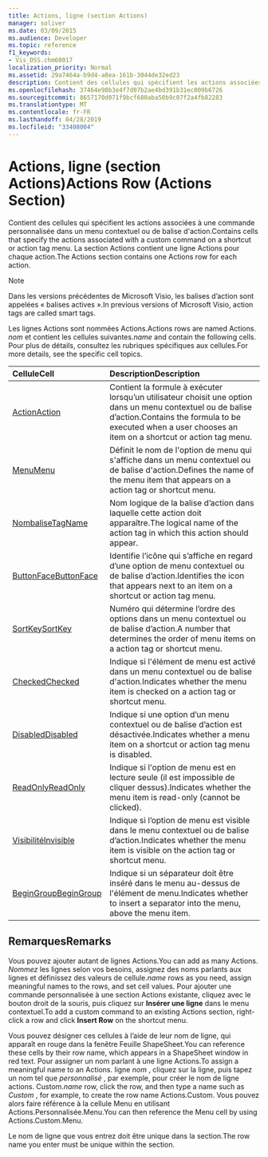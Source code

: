 ```yaml
---
title: Actions, ligne (section Actions)
manager: soliver
ms.date: 03/09/2015
ms.audience: Developer
ms.topic: reference
f1_keywords:
- Vis_DSS.chm60017
localization_priority: Normal
ms.assetid: 29a7464a-b9d4-a8ea-161b-3044de32ed23
description: Contient des cellules qui spécifient les actions associées à une commande personnalisée dans un menu contextuel ou de balise d'action. La section Actions contient une ligne Actions pour chaque action.
ms.openlocfilehash: 37464e98b3e4f7d07b2ae4bd391b31ec009b6726
ms.sourcegitcommit: 8657170d071f9bcf680aba50b9c07f2a4fb82283
ms.translationtype: MT
ms.contentlocale: fr-FR
ms.lasthandoff: 04/28/2019
ms.locfileid: "33408004"
---
```

# <a name="actions-row-actions-section"></a><span data-ttu-id="0d572-104">Actions, ligne (section Actions)</span><span class="sxs-lookup"><span data-stu-id="0d572-104">Actions Row (Actions Section)</span></span>

<span data-ttu-id="0d572-105">Contient des cellules qui spécifient les actions associées à une commande personnalisée dans un menu contextuel ou de balise d'action.</span><span class="sxs-lookup"><span data-stu-id="0d572-105">Contains cells that specify the actions associated with a custom command on a shortcut or action tag menu.</span></span> <span data-ttu-id="0d572-106">La section Actions contient une ligne Actions pour chaque action.</span><span class="sxs-lookup"><span data-stu-id="0d572-106">The Actions section contains one Actions row for each action.</span></span>
  
> [!NOTE]
> <span data-ttu-id="0d572-107">Dans les versions précédentes de Microsoft Visio, les balises d’action sont appelées « balises actives ».</span><span class="sxs-lookup"><span data-stu-id="0d572-107">In previous versions of Microsoft Visio, action tags are called smart tags.</span></span> 
  
<span data-ttu-id="0d572-108">Les lignes Actions sont nommées Actions.</span><span class="sxs-lookup"><span data-stu-id="0d572-108">Actions rows are named Actions.</span></span> <span data-ttu-id="0d572-109">*nom* et contient les cellules suivantes.</span><span class="sxs-lookup"><span data-stu-id="0d572-109">*name*  and contain the following cells.</span></span> <span data-ttu-id="0d572-110">Pour plus de détails, consultez les rubriques spécifiques aux cellules.</span><span class="sxs-lookup"><span data-stu-id="0d572-110">For more details, see the specific cell topics.</span></span> 
  
|<span data-ttu-id="0d572-111">**Cellule**</span><span class="sxs-lookup"><span data-stu-id="0d572-111">**Cell**</span></span>|<span data-ttu-id="0d572-112">**Description**</span><span class="sxs-lookup"><span data-stu-id="0d572-112">**Description**</span></span>|
|:-----|:-----|
|[<span data-ttu-id="0d572-113">Action</span><span class="sxs-lookup"><span data-stu-id="0d572-113">Action</span></span>](action-cell-actions-section.md) <br/> |<span data-ttu-id="0d572-114">Contient la formule à exécuter lorsqu’un utilisateur choisit une option dans un menu contextuel ou de balise d’action.</span><span class="sxs-lookup"><span data-stu-id="0d572-114">Contains the formula to be executed when a user chooses an item on a shortcut or action tag menu.</span></span>  <br/> |
|[<span data-ttu-id="0d572-115">Menu</span><span class="sxs-lookup"><span data-stu-id="0d572-115">Menu</span></span>](menu-cell-actions-section.md) <br/> |<span data-ttu-id="0d572-116">Définit le nom de l'option de menu qui s'affiche dans un menu contextuel ou de balise d'action.</span><span class="sxs-lookup"><span data-stu-id="0d572-116">Defines the name of the menu item that appears on a action tag or shortcut menu.</span></span>  <br/> |
|[<span data-ttu-id="0d572-117">Nombalise</span><span class="sxs-lookup"><span data-stu-id="0d572-117">TagName</span></span>](tagname-cell-actions-section.md) <br/> |<span data-ttu-id="0d572-118">Nom logique de la balise d’action dans laquelle cette action doit apparaître.</span><span class="sxs-lookup"><span data-stu-id="0d572-118">The logical name of the action tag in which this action should appear.</span></span>  <br/> |
|[<span data-ttu-id="0d572-119">ButtonFace</span><span class="sxs-lookup"><span data-stu-id="0d572-119">ButtonFace</span></span>](buttonface-cell-actions-section.md) <br/> |<span data-ttu-id="0d572-120">Identifie l’icône qui s’affiche en regard d’une option de menu contextuel ou de balise d’action.</span><span class="sxs-lookup"><span data-stu-id="0d572-120">Identifies the icon that appears next to an item on a shortcut or action tag menu.</span></span>  <br/> |
|[<span data-ttu-id="0d572-121">SortKey</span><span class="sxs-lookup"><span data-stu-id="0d572-121">SortKey</span></span>](sortkey-cell-actions-section.md) <br/> |<span data-ttu-id="0d572-122">Numéro qui détermine l’ordre des options dans un menu contextuel ou de balise d’action.</span><span class="sxs-lookup"><span data-stu-id="0d572-122">A number that determines the order of menu items on a action tag or shortcut menu.</span></span>  <br/> |
|[<span data-ttu-id="0d572-123">Checked</span><span class="sxs-lookup"><span data-stu-id="0d572-123">Checked</span></span>](checked-cell-actions-section.md) <br/> |<span data-ttu-id="0d572-124">Indique si l'élément de menu est activé dans un menu contextuel ou de balise d'action.</span><span class="sxs-lookup"><span data-stu-id="0d572-124">Indicates whether the menu item is checked on a action tag or shortcut menu.</span></span>  <br/> |
|[<span data-ttu-id="0d572-125">Disabled</span><span class="sxs-lookup"><span data-stu-id="0d572-125">Disabled</span></span>](disabled-cell-actions-section.md) <br/> |<span data-ttu-id="0d572-126">Indique si une option d’un menu contextuel ou de balise d’action est désactivée.</span><span class="sxs-lookup"><span data-stu-id="0d572-126">Indicates whether a menu item on a shortcut or action tag menu is disabled.</span></span>  <br/> |
|[<span data-ttu-id="0d572-127">ReadOnly</span><span class="sxs-lookup"><span data-stu-id="0d572-127">ReadOnly</span></span>](readonly-cell-actions-section.md) <br/> |<span data-ttu-id="0d572-128">Indique si l'option de menu est en lecture seule (il est impossible de cliquer dessus).</span><span class="sxs-lookup"><span data-stu-id="0d572-128">Indicates whether the menu item is read-only (cannot be clicked).</span></span>  <br/> |
|[<span data-ttu-id="0d572-129">Visibilité</span><span class="sxs-lookup"><span data-stu-id="0d572-129">Invisible</span></span>](invisible-cell-actions-section.md) <br/> |<span data-ttu-id="0d572-130">Indique si l’option de menu est visible dans le menu contextuel ou de balise d’action.</span><span class="sxs-lookup"><span data-stu-id="0d572-130">Indicates whether the menu item is visible on the action tag or shortcut menu.</span></span>  <br/> |
|[<span data-ttu-id="0d572-131">BeginGroup</span><span class="sxs-lookup"><span data-stu-id="0d572-131">BeginGroup</span></span>](begingroup-cell-actions-section.md) <br/> |<span data-ttu-id="0d572-132">Indique si un séparateur doit être inséré dans le menu au-dessus de l'élément de menu.</span><span class="sxs-lookup"><span data-stu-id="0d572-132">Indicates whether to insert a separator into the menu, above the menu item.</span></span>  <br/> |
   
## <a name="remarks"></a><span data-ttu-id="0d572-133">Remarques</span><span class="sxs-lookup"><span data-stu-id="0d572-133">Remarks</span></span>

 <span data-ttu-id="0d572-134">Vous pouvez ajouter autant de lignes Actions.</span><span class="sxs-lookup"><span data-stu-id="0d572-134">You can add as many Actions.</span></span>  <span data-ttu-id="0d572-135">*Nommez* les lignes selon vos besoins, assignez des noms parlants aux lignes et définissez des valeurs de cellule.</span><span class="sxs-lookup"><span data-stu-id="0d572-135">*name*  rows as you need, assign meaningful names to the rows, and set cell values.</span></span> <span data-ttu-id="0d572-136">Pour ajouter une commande personnalisée à une section Actions existante, cliquez avec le bouton droit de la souris, puis cliquez sur **Insérer une ligne** dans le menu contextuel.</span><span class="sxs-lookup"><span data-stu-id="0d572-136">To add a custom command to an existing Actions section, right-click a row and click **Insert Row** on the shortcut menu.</span></span> 
  
<span data-ttu-id="0d572-137">Vous pouvez désigner ces cellules à l’aide de leur nom de ligne, qui apparaît en rouge dans la fenêtre Feuille ShapeSheet.</span><span class="sxs-lookup"><span data-stu-id="0d572-137">You can reference these cells by their row name, which appears in a ShapeSheet window in red text.</span></span> <span data-ttu-id="0d572-138">Pour assigner un nom parlant à une ligne Actions.</span><span class="sxs-lookup"><span data-stu-id="0d572-138">To assign a meaningful name to an Actions.</span></span> <span data-ttu-id="0d572-139">ligne *nom* , cliquez sur la ligne, puis tapez un nom tel que *personnalisé* , par exemple, pour créer le nom de ligne actions. Custom.</span><span class="sxs-lookup"><span data-stu-id="0d572-139">*name*  row, click the row, and then type a name such as  *Custom*  , for example, to create the row name Actions.Custom.</span></span> <span data-ttu-id="0d572-140">Vous pouvez alors faire référence à la cellule Menu en utilisant Actions.Personnalisée.Menu.</span><span class="sxs-lookup"><span data-stu-id="0d572-140">You can then reference the Menu cell by using Actions.Custom.Menu.</span></span> 
  
<span data-ttu-id="0d572-141">Le nom de ligne que vous entrez doit être unique dans la section.</span><span class="sxs-lookup"><span data-stu-id="0d572-141">The row name you enter must be unique within the section.</span></span>
  

